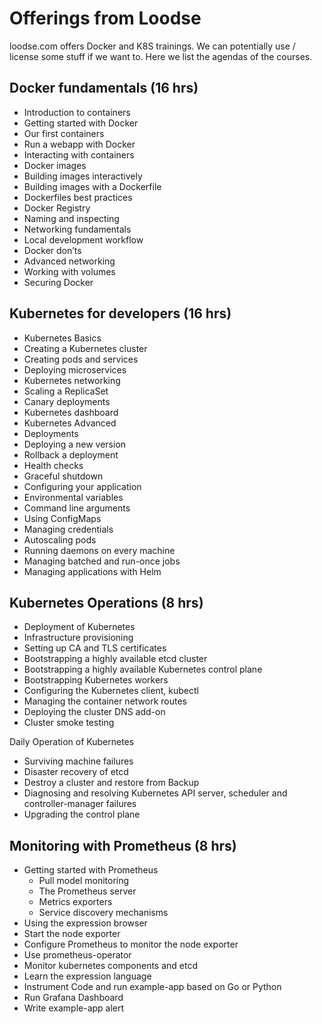 # Offerings from Loodse

loodse.com offers Docker and K8S trainings. We can potentially use / license some stuff if we want to. Here we list the agendas of the courses.

## Docker fundamentals (16 hrs)
- Introduction to containers
- Getting started with Docker
- Our first containers
- Run a webapp with Docker
- Interacting with containers
- Docker images
- Building images interactively
- Building images with a Dockerfile
- Dockerfiles best practices
- Docker Registry
- Naming and inspecting
- Networking fundamentals
- Local development workflow
- Docker don’ts
- Advanced networking
- Working with volumes
- Securing Docker

## Kubernetes for developers (16 hrs)
- Kubernetes Basics 
-  Creating a Kubernetes cluster
-  Creating pods and services
-  Deploying microservices
-  Kubernetes networking
-  Scaling a ReplicaSet
-  Canary deployments
-  Kubernetes dashboard
-  Kubernetes Advanced 
-  Deployments
-  Deploying a new version
-  Rollback a deployment
-  Health checks
-  Graceful shutdown
-  Configuring your application
-  Environmental variables
-  Command line arguments
-  Using ConfigMaps
-  Managing credentials
-  Autoscaling pods
-  Running daemons on every machine
-  Managing batched and run-once jobs
-  Managing applications with Helm

## Kubernetes Operations (8 hrs)
- Deployment of Kubernetes
- Infrastructure provisioning
- Setting up CA and TLS certificates
- Bootstrapping a highly available etcd cluster
- Bootstrapping a highly available Kubernetes control plane
- Bootstrapping Kubernetes workers
- Configuring the Kubernetes client, kubectl
- Managing the container network routes
- Deploying the cluster DNS add-on
- Cluster smoke testing
 
Daily Operation of Kubernetes 
- Surviving machine failures
- Disaster recovery of etcd
- Destroy a cluster and restore from Backup
- Diagnosing  and  resolving  Kubernetes  API  server,  scheduler and  controller-manager failures
- Upgrading the control plane


## Monitoring with Prometheus (8 hrs)
- Getting started with Prometheus
  -  Pull model monitoring
  -  The Prometheus server
  -  Metrics exporters
  -  Service discovery mechanisms
-  Using the expression browser
-  Start the node exporter
-  Configure Prometheus to monitor the node exporter
-  Use prometheus-operator
-  Monitor kubernetes components and etcd
-  Learn the expression language
-  Instrument Code and run example-app based on Go or Python
-  Run Grafana Dashboard
-  Write example-app alert



